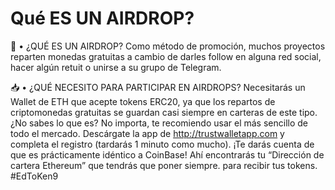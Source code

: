 # Qué ES UN AIRDROP?

💸 • ¿QUÉ ES UN AIRDROP?  Como método de promoción, muchos proyectos reparten monedas gratuitas a cambio de darles follow en alguna red social, hacer algún retuit o unirse a su grupo de Telegram. 

 📥 • ¿QUÉ NECESITO PARA PARTICIPAR EN AIRDROPS?  Necesitarás un Wallet de ETH que acepte tokens ERC20, ya que los repartos de criptomonedas gratuitas se guardan casi siempre en carteras de este tipo.  ¿No sabes lo que es? No importa, te recomiendo usar el más sencillo de todo el mercado. Descárgate la app de http://trustwalletapp.com y completa el registro (tardarás 1 minuto como mucho). ¡Te darás cuenta de que es prácticamente idéntico a CoinBase! 
  Ahí encontrarás tu “Dirección de cartera Ethereum” que tendrás que poner siempre. para recibir tus tokens.  #EdToKen9
